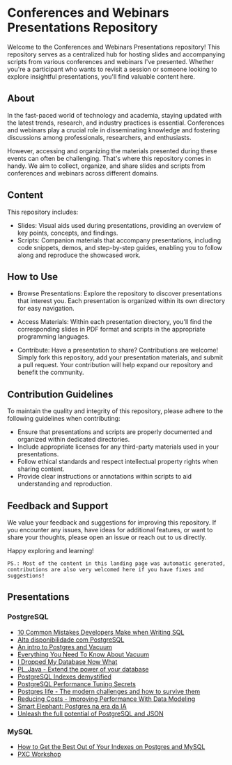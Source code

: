 # Conferences and Webinars Presentations Repository

Welcome to the Conferences and Webinars Presentations repository! This repository serves as a centralized hub for hosting slides and accompanying scripts from various conferences and webinars I've presented. Whether you're a participant who wants to revisit a session or someone looking to explore insightful presentations, you'll find valuable content here.

## About

In the fast-paced world of technology and academia, staying updated with the latest trends, research, and industry practices is essential. Conferences and webinars play a crucial role in disseminating knowledge and fostering discussions among professionals, researchers, and enthusiasts.

However, accessing and organizing the materials presented during these events can often be challenging. That's where this repository comes in handy. We aim to collect, organize, and share slides and scripts from conferences and webinars across different domains.

## Content

This repository includes:

- Slides: Visual aids used during presentations, providing an overview of key points, concepts, and findings.
- Scripts: Companion materials that accompany presentations, including code snippets, demos, and step-by-step guides, enabling you to follow along and reproduce the showcased work.

## How to Use

- Browse Presentations: Explore the repository to discover presentations that interest you. Each presentation is organized within its own directory for easy navigation.

- Access Materials: Within each presentation directory, you'll find the corresponding slides in PDF format and scripts in the appropriate programming languages.

- Contribute: Have a presentation to share? Contributions are welcome! Simply fork this repository, add your presentation materials, and submit a pull request. Your contribution will help expand our repository and benefit the community.

## Contribution Guidelines

To maintain the quality and integrity of this repository, please adhere to the following guidelines when contributing:

- Ensure that presentations and scripts are properly documented and organized within dedicated directories.
- Include appropriate licenses for any third-party materials used in your presentations.
- Follow ethical standards and respect intellectual property rights when sharing content.
- Provide clear instructions or annotations within scripts to aid understanding and reproduction.

## Feedback and Support

We value your feedback and suggestions for improving this repository. If you encounter any issues, have ideas for additional features, or want to share your thoughts, please open an issue or reach out to us directly.

Happy exploring and learning!

`PS.: Most of the content in this landing page was automatic generated, contributions are also very welcomed here if you have fixes and suggestions!`

## Presentations

### PostgreSQL

- [10 Common Mistakes Developers Make when Writing SQL](PostgreSQL/10_Common_Mistakes_Developers_Make_when_Writing_SQL)
- [Alta disponibilidade com PostgreSQL](PostgreSQL/Alta_disponibilidade_com_PostgreSQL)
- [An intro to Postgres and Vacuum](PostgreSQL/An_intro_to_Postgres_and_Vacuum)
- [Everything You Need To Know About Vacuum](PostgreSQL/Everything_You_Need_To_Know_About_Vacuum)
- [I Dropped My Database Now What](PostgreSQL/I_Dropped_My_Database_Now_What)
- [PL_Java - Extend the power of your database](PostgreSQL/PL_Java_-_Extend_the_power_of_your_database)
- [PostgreSQL Indexes demystified](PostgreSQL/PostgreSQL_Indexes_demystified)
- [PostgreSQL Performance Tuning Secrets](PostgreSQL/PostgreSQL_Performance_Tuning_Secrets)
- [Postgres life - The modern challenges and how to survive them](PostgreSQL/Postgres_life_-_The_modern_challenges_and_how_to_survive_them)
- [Reducing Costs - Improving Performance With Data Modeling](PostgreSQL/Reducing_Costs_-_Improving_Performance_With_Data_Modeling)
- [Smart Elephant: Postgres na era da IA](PostgreSQL/Smart_Elephant:_Postgres_na_era_da_IA)
- [Unleash the full potential of PostgreSQL and JSON](PostgreSQL/Unleash_the_full_potential_of_PostgreSQL_and_JSON)
	
### MySQL
- [How to Get the Best Out of Your Indexes on Postgres and MySQL](MySQL/How_to_Get_the_Best_Out_of_Your_Indexes_on_Postgres_and_MySQL)
- [PXC Workshop](MySQL/PXC_Workshop)